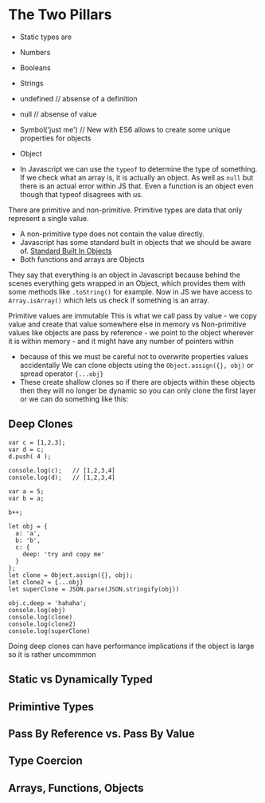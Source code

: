 # The Two Pillars

* Static types are

* Numbers

* Booleans

* Strings

* undefined // absense of a definition

* null // absense of value

* Symbol('just me') // New with ES6 allows to create some unique properties for objects

* Object

* In Javascript we can use the `typeof` to determine the type of something. If we check what an array is, it is actually an object. As well as `null` but there is an actual error within JS that. Even a function is an object even though that typeof disagrees with us.

There are primitive and non-primitive. Primitive types are data that only represent a single value.

* A non-primitive type does not contain the value directly.
* Javascript has some standard built in objects that we should be aware of. [Standard Built In Objects](https://developer.mozilla.org/en-US/docs/Web/JavaScript/Reference/Global_Objects)
* Both functions and arrays are Objects

They say that everything is an object in Javascript because behind the scenes everything gets wrapped in an Object, which provides them with some methods like `.toString()` for example.
Now in JS we have access to `Array.isArray()` which lets us check if something is an array.

Primitive values are immutable
This is what we call pass by value - we copy value and create that value somewhere else in memory
vs
Non-primitive values like objects are pass by reference - we point to the object wherever it is within memory - and it might have any number of pointers within

* because of this we must be careful not to overwrite properties values accidentally
  We can clone objects using the `Object.assign({}, obj)` or spread operator `{...obj}`
* These create shallow clones so if there are objects within these objects then they will no longer be dynamic so you can only clone the first layer
  or we can do something like this:

## Deep Clones

```
var c = [1,2,3];
var d = c;
d.push( 4 );

console.log(c);   // [1,2,3,4]
console.log(d);   // [1,2,3,4]

var a = 5;
var b = a;

b++;

let obj = {
  a: 'a',
  b: 'b',
  c: {
    deep: 'try and copy me'
  }
};
let clone = Object.assign({}, obj);
let clone2 = {...obj}
let superClone = JSON.parse(JSON.stringify(obj))

obj.c.deep = 'hahaha';
console.log(obj)
console.log(clone)
console.log(clone2)
console.log(superClone)
```

Doing deep clones can have performance implications if the object is large so it is rather uncommmon

## Static vs Dynamically Typed

## Primintive Types

## Pass By Reference vs. Pass By Value

## Type Coercion

## Arrays, Functions, Objects
